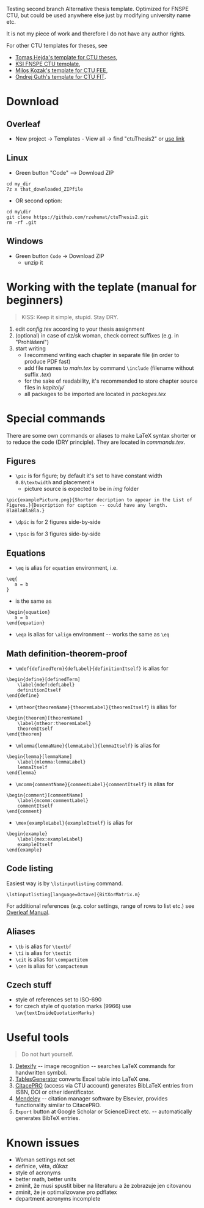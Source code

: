 Testing second branch
Alternative thesis template. Optimized for FNSPE CTU, but could be used anywhere else just by modifying university name etc.

It is not my piece of work and therefore I do not have any author rights.

For other CTU templates for theses, see
- [Tomas Hejda's template for CTU theses](https://github.com/tohecz/ctuthesis), 
- [KSI FNSPE CTU template](https://ksi.fjfi.cvut.cz/sablona-zaverecne-prace), 
- [Milos Kozak's template for CTU FEE](https://www.overleaf.com/latex/templates/sablona-pro-psani-disertacni-prace-na-cvut-fel/ptpvbxhsjdmg), 
- [Ondrej Guth's template for CTU FIT](https://www.overleaf.com/latex/templates/fit-ctu-dissertation-template/bjrwpqfztbjf). 


# Download

## Overleaf
- New project -> Templates - View all -> find "ctuThesis2" or [use link](https://www.overleaf.com/latex/templates/ctuthesis2/kbpgrdmtmggx)

## Linux
- Green button "Code" --> Download ZIP

```
cd my_dir
7z x that_downloaded_ZIPfile
```

- OR second option: 

```
cd my\dir
git clone https://github.com/rzehumat/ctuThesis2.git
rm -rf .git
```

## Windows
- Green button `Code` -> Download ZIP
    - unzip it
 
# Working with the teplate (manual for beginners)
> KISS: Keep it simple, stupid.
> Stay DRY.

1. edit _config.tex_ according to your thesis assignment
2. (optional) in case of cz/sk woman, check correct suffixes (e.g. in "Prohlášení")
3. start writing
    - I recommend writing each chapter in separate file (in order to produce PDF fast)
    - add file names to _main.tex_ by command `\include` (filename without suffix _.tex_)
    - for the sake of readability, it's recommended to store chapter source files in _kapitoly\/_
    - all packages to be imported are located in _packages.tex_

# Special commands
There are some own commands or aliases to make LaTeX syntax shorter or to reduce the code (DRY principle). They are located in _commands.tex_.

## Figures
- `\pic` is for figure; by default it's set to have constant width `0.8\textwidth` and placement `H`
    - picture source is expected to be in _img_ folder
```
\pic{examplePicture.png}{Shorter decription to appear in the List of Figures.}{Description for caption -- could have any length. BlaBlaBlaBla.}
```
- `\dpic` is for 2 figures side-by-side

- `\tpic` is for 3 figures side-by-side

## Equations
- `\eq` is alias for `equation` environment, i.e.

```
\eq{
   a = b
}
```

- is the same as

```
\begin{equation}
   a = b
\end{equation}
```

- `\eqa` is alias for `\align` environment -- works the same as `\eq`

## Math definition-theorem-proof
- `\mdef{definedTerm}{defLabel}{definitionItself}` is alias for 

```
\begin{define}[definedTerm]
	\label{mdef:defLabel}
	definitionItself
\end{define}
```

- `\mtheor{theoremName}{theoremLabel}{theoremItself}` is alias for 

```
\begin{theorem}[theoremName]
	\label{mtheor:theoremLabel}
	theoremItself
\end{theorem}
```

- `\mlemma{lemmaName}{lemmaLabel}{lemmaItself}` is alias for 

```
\begin{lemma}[lemmaName]
	\label{mlemma:lemmaLabel}
	lemmaItself
\end{lemma}
```

- `\mcomm{commentName}{commentLabel}{commentItself}` is alias for 

```
\begin{comment}[commentName]
	\label{mcomm:commentLabel}
	commentItself
\end{comment}
```

- `\mex{exampleLabel}{exampleItself}` is alias for 

```
\begin{example}
	\label{mex:exampleLabel}
	exampleItself
\end{example}
```

## Code listing
Easiest way is by `\lstinputlisting` command.

```
\lstinputlisting[language=Octave]{BitXorMatrix.m}
```

For additional references (e.g. color settings, range of rows to list etc.) see [Overleaf Manual](https://www.overleaf.com/learn/latex/code_listing). 

## Aliases
- `\tb` is alias for `\textbf`
- `\ti` is alias for `\textit`
- `\cit` is alias for `\compactitem`
- `\cen` is alias for `\compactenum`

## Czech stuff
- style of references set to ISO-690
- for czech style of quotation marks (9966) use `\uv{textInsideQuotationMarks}`
 

# Useful tools
> Do not hurt yourself.
1. [Detexify](https://detexify.kirelabs.org/classify.html) -- image recognition -- searches LaTeX commands for handwritten symbol.
2. [TablesGenerator](https://www.tablesgenerator.com/) converts Excel table into LaTeX one.
3. [CitacePRO](https://www.citacepro.com/) (access via CTU account) generates BibLaTeX entries from ISBN, DOI or other identificator.
4. [Mendeley](https://www.mendeley.com) -- citation manager software by Elsevier, provides functionality similar to CitacePRO.
5. `Export` button at Google Scholar or ScienceDirect etc. -- automatically generates BibTeX entries.


# Known issues
- Woman settings not set
- definice, věta, důkaz
- style of acronyms
- better math, better units
- zminit, že musí spustit biber na literaturu a že zobrazuje jen citovanou
- zminit, že je optimalizovane pro pdflatex
- department acronyms incomplete
